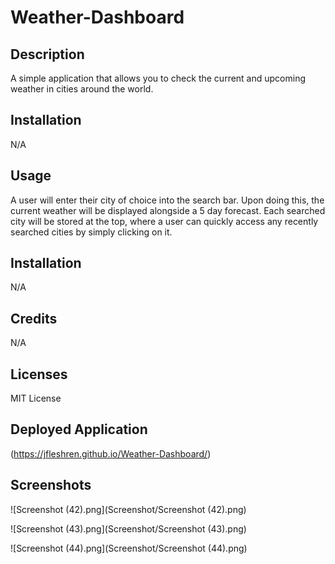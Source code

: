 # Weather-Dashboard

## Description

A simple application that allows you to check the current and upcoming weather in cities around the world.

## Installation

N/A

## Usage

A user will enter their city of choice into the search bar. Upon doing this, the current weather will be displayed alongside a 5 day forecast. Each searched city will be stored at the top, where a user
can quickly access any recently searched cities by simply clicking on it.

## Installation

N/A

## Credits

N/A

## Licenses

MIT License

## Deployed Application

(https://jfleshren.github.io/Weather-Dashboard/)

## Screenshots

![Screenshot (42).png](Screenshot/Screenshot (42).png)

![Screenshot (43).png](Screenshot/Screenshot (43).png)

![Screenshot (44).png](Screenshot/Screenshot (44).png)



